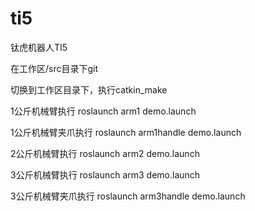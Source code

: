 # ti5
钛虎机器人TI5

在工作区/src目录下git 

切换到工作区目录下，执行catkin_make

1公斤机械臂执行 roslaunch arm1 demo.launch

1公斤机械臂夹爪执行 roslaunch arm1handle demo.launch

2公斤机械臂执行 roslaunch arm2 demo.launch

3公斤机械臂执行 roslaunch arm3 demo.launch

3公斤机械臂夹爪执行 roslaunch arm3handle demo.launch
